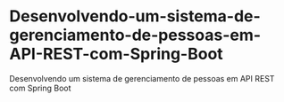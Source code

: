 # Desenvolvendo-um-sistema-de-gerenciamento-de-pessoas-em-API-REST-com-Spring-Boot
Desenvolvendo um sistema de gerenciamento de pessoas em API REST com Spring Boot 
